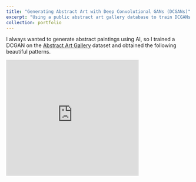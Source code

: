 ```yaml
---
title: "Generating Abstract Art with Deep Convolutional GANs (DCGANs)"
excerpt: "Using a public abstract art gallery database to train DCGANs to generate (beautiful) shapes and colours"
collection: portfolio
---
```


I always wanted to generate abstract paintings using AI, so I trained a DCGAN on the [Abstract Art Gallery](https://www.kaggle.com/datasets/bryanb/abstract-art-gallery/data) dataset and obtained the following beautiful patterns.
<iframe width="360" height="315" src="https://www.youtube.com/embed/4xnN5k-GuWU" frameborder="0" allowfullscreen></iframe>
